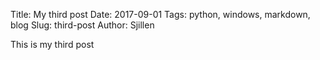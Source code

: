 Title: My third post
Date: 2017-09-01
Tags: python, windows, markdown, blog
Slug: third-post
Author: Sjillen

This is my third post